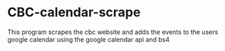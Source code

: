 # CBC-calendar-scrape
This program scrapes the cbc website and adds the events to the users google calendar using the google calendar api and bs4
